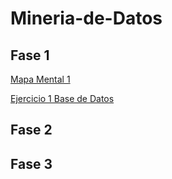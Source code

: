 # Mineria-de-Datos
## Fase 1
[Mapa Mental 1](https://github.com/vanessaleal27/Mineria-de-Datos/blob/main/MapaMental_1_1877340.pdf)


[Ejercicio 1 Base de Datos](https://github.com/rebecacardenas/MINERIA-DE-DATOS/blob/main/Ej1_BasesDatos_Equipo_4.pdf)

## Fase 2
## Fase 3
